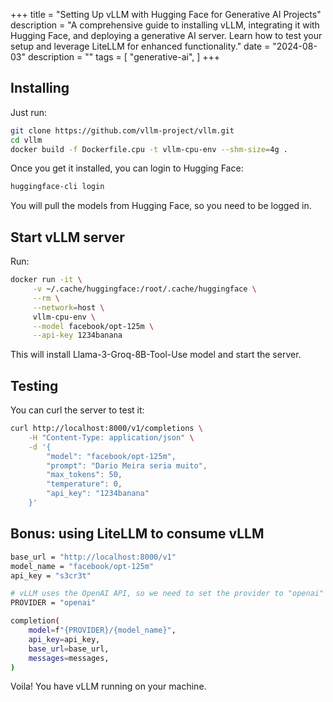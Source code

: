 +++
title = "Setting Up vLLM with Hugging Face for Generative AI Projects"
description = "A comprehensive guide to installing vLLM, integrating it with Hugging Face, and deploying a generative AI server. Learn how to test your setup and leverage LiteLLM for enhanced functionality."
date = "2024-08-03"
description = ""
tags = [
    "generative-ai",
]
+++

## Installing

Just run:

```bash
git clone https://github.com/vllm-project/vllm.git
cd vllm
docker build -f Dockerfile.cpu -t vllm-cpu-env --shm-size=4g .
```

Once you get it installed, you can login to Hugging Face:

```bash
huggingface-cli login
```

You will pull the models from Hugging Face, so you need to be logged in.

## Start vLLM server

Run:

```bash
docker run -it \
     -v ~/.cache/huggingface:/root/.cache/huggingface \
     --rm \
     --network=host \
     vllm-cpu-env \
     --model facebook/opt-125m \
     --api-key 1234banana
```

This will install Llama-3-Groq-8B-Tool-Use model and start the server.

## Testing

You can curl the server to test it:

```bash
curl http://localhost:8000/v1/completions \
    -H "Content-Type: application/json" \
    -d '{
        "model": "facebook/opt-125m",
        "prompt": "Dario Meira seria muito",
        "max_tokens": 50,
        "temperature": 0,
        "api_key": "1234banana"
    }'
```

## Bonus: using LiteLLM to consume vLLM

```bash
base_url = "http://localhost:8000/v1"
model_name = "facebook/opt-125m"
api_key = "s3cr3t"

# vLLM uses the OpenAI API, so we need to set the provider to "openai"
PROVIDER = "openai"

completion(
    model=f"{PROVIDER}/{model_name}",
    api_key=api_key,
    base_url=base_url,
    messages=messages,
)
```

Voila! You have vLLM running on your machine.
